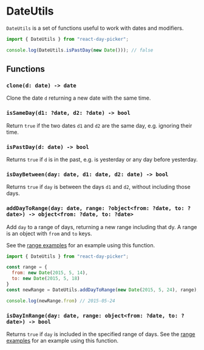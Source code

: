 # DateUtils

`DateUtils` is a set of functions useful to work with dates and modifiers.

```js
import { DateUtils } from "react-day-picker";

console.log(DateUtils.isPastDay(new Date())); // false
```

## Functions

### `clone(d: date) -> date`

Clone the date `d` returning a new date with the same time.

### `isSameDay(d1: ?date, d2: ?date) -> bool`

Return `true` if the two dates `d1` and `d2` are the same day, e.g. ignoring their time.

### `isPastDay(d: date) -> bool`

Returns `true` if `d` is in the past, e.g. is yesterday or any day before yesterday.

### `isDayBetween(day: date, d1: date, d2: date) -> bool`

Returns `true` if `day` is between the days `d1` and `d2`, without including those days.

### `addDayToRange(day: date, range: ?object<from: ?date, to: ?date>) -> object<from: ?date, to: ?date>`

Add `day` to a range of days, returning a new range including that dy. A range is an object with `from` and `to` keys. 

See the [range examples](http://www.gpbl.org/react-day-picker/#examples/range) for an example using this function.

```js
import { DateUtils } from "react-day-picker";

const range = {
  from: new Date(2015, 5, 14),
  to: new Date(2015, 5, 18)
}
const newRange = DateUtils.addDayToRange(new Date(2015, 5, 24), range);

console.log(newRange.from) // 2015-05-24
```

### `isDayInRange(day: date, range: object<from: ?date, to: ?date>) -> bool`

Returns `true` if `day` is included in the specified range of days.  See the [range examples](http://www.gpbl.org/react-day-picker/#examples/range) for an example using this function.
